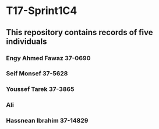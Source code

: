 # T17-Sprint1C4
## This repository contains records of five individuals 
### Engy Ahmed Fawaz 37-0690
### Seif Monsef 37-5628
### Youssef Tarek 37-3865
### Ali 
### Hassnean Ibrahim 37-14829
